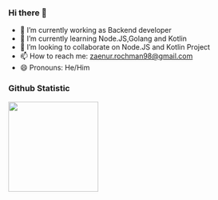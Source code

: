 ### Hi there 👋

- 🔭 I’m currently working as Backend developer
- 🌱 I’m currently learning Node.JS,Golang and Kotlin
- 👯 I’m looking to collaborate on Node.JS and Kotlin Project
- 📫 How to reach me: zaenur.rochman98@gmail.com
- 😄 Pronouns: He/Him


### Github Statistic
<p align="left">
<a href="https://github.com/rochman25">
  <img height="180em" src="https://github-readme-stats-eight-theta.vercel.app/api?username=rochman25&show_icons=true&theme=algolia&include_all_commits=true&count_private=true"/>
</a>
</p>
